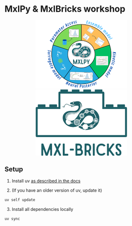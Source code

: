 # MxlPy & MxlBricks workshop

<p align="center">
<img src="https://raw.githubusercontent.com/Computational-Biology-Aachen/MxlPy/refs/heads/main/docs/assets/logo-diagram.png" width="300px" alt='mxlpy-logo'>
<img src="https://raw.githubusercontent.com/Computational-Biology-Aachen/mxl-bricks/refs/heads/main/docs/assets/logo.png" width="300px" alt='mxlpy-logo'>
</p>


## Setup

1. Install uv [as described in the docs](https://docs.astral.sh/uv/#installation)

2. (If you have an older version of uv, update it)

```bash
uv self update
```

3. Install all dependencies locally

```bash
uv sync
```
